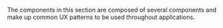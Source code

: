 The components in this section are composed of several components and make up common UX patterns to be used throughout applications.